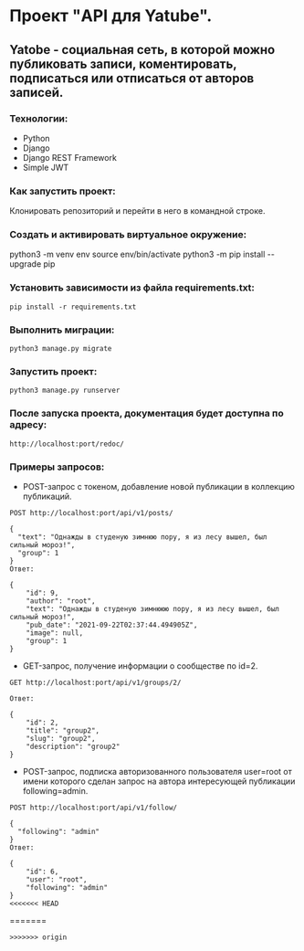 # Проект "API для Yatube".

## Yatobe - социальная сеть, в которой можно публиковать записи, коментировать, подписаться или отписаться от авторов записей.

### Технологии:
- Python
- Django
- Django REST Framework
- Simple JWT

### Как запустить проект:
Клонировать репозиторий и перейти в него в командной строке.

### Cоздать и активировать виртуальное окружение:
python3 -m venv env
source env/bin/activate
python3 -m pip install --upgrade pip

### Установить зависимости из файла requirements.txt:
```
pip install -r requirements.txt
```
### Выполнить миграции:
```
python3 manage.py migrate
```
### Запустить проект:
```
python3 manage.py runserver
```
### После запуска проекта, документация будет доступна по адресу:
```
http://localhost:port/redoc/
```
### Примеры запросов:
- POST-запрос с токеном, добавление новой публикации в коллекцию публикаций.
```
POST http://localhost:port/api/v1/posts/

{
  "text": "Однажды в студеную зимнюю пору, я из лесу вышел, был сильный мороз!",
  "group": 1
}
Ответ:

{
    "id": 9,
    "author": "root",
    "text": "Однажды в студеную зимнююю пору, я из лесу вышел, был сильный мороз!",
    "pub_date": "2021-09-22T02:37:44.494905Z",
    "image": null,
    "group": 1
}
```
- GET-запрос, получение информации о сообществе по id=2.
```
GET http://localhost:port/api/v1/groups/2/

Ответ:

{
    "id": 2,
    "title": "group2",
    "slug": "group2",
    "description": "group2"
}
```
- POST-запрос, подписка авторизованного пользователя user=root от имени которого сделан запрос на автора интересующей публикации following=admin.
```
POST http://localhost:port/api/v1/follow/

{
  "following": "admin"
}
Ответ:

{
    "id": 6,
    "user": "root",
    "following": "admin"
}
<<<<<<< HEAD
```
=======
```
>>>>>>> origin
